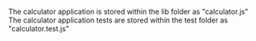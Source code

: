 The calculator application is stored within the lib folder as "calculator.js"
The calculator application tests are stored within the test folder as "calculator.test.js"